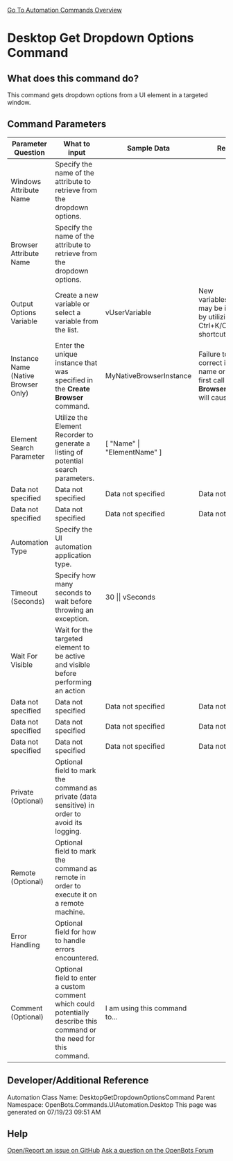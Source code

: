 <!--TITLE: Desktop Get Dropdown Options Command -->
<!-- SUBTITLE: a command in the UI Automation Commands\Desktop group. -->
[Go To Automation Commands Overview](/automation-commands)


# Desktop Get Dropdown Options Command


## What does this command do?
This command gets dropdown options from a UI element in a targeted window.


## Command Parameters
| Parameter Question   	| What to input  	|  Sample Data 	| Remarks  	|
| ---                    | ---               | ---           | ---       |
|Windows Attribute Name|Specify the name of the attribute to retrieve from the dropdown options.|||
|Browser Attribute Name|Specify the name of the attribute to retrieve from the dropdown options.|||
|Output Options Variable|Create a new variable or select a variable from the list.|vUserVariable|New variables/arguments may be instantiated by utilizing the Ctrl+K/Ctrl+J shortcuts.|
|Instance Name (Native Browser Only)|Enter the unique instance that was specified in the **Create Browser** command.|MyNativeBrowserInstance|Failure to enter the correct instance name or failure to first call the **Create Browser** command will cause an error.|
|Element Search Parameter|Utilize the Element Recorder to generate a listing of potential search parameters.|[ "Name" \| "ElementName" ]||
|Data not specified|Data not specified|Data not specified|Data not specified|
|Data not specified|Data not specified|Data not specified|Data not specified|
|Automation Type|Specify the UI automation application type.|||
|Timeout (Seconds)|Specify how many seconds to wait before throwing an exception.|30 \|\| vSeconds||
|Wait For Visible|Wait for the targeted element to be active and visible before performing an action|||
|Data not specified|Data not specified|Data not specified|Data not specified|
|Data not specified|Data not specified|Data not specified|Data not specified|
|Data not specified|Data not specified|Data not specified|Data not specified|
|Private (Optional)|Optional field to mark the command as private (data sensitive) in order to avoid its logging.|||
|Remote (Optional)|Optional field to mark the command as remote in order to execute it on a remote machine.|||
|Error Handling|Optional field for how to handle errors encountered.|||
|Comment (Optional)|Optional field to enter a custom comment which could potentially describe this command or the need for this command.|I am using this command to...||


## Developer/Additional Reference
Automation Class Name: DesktopGetDropdownOptionsCommand
Parent Namespace: OpenBots.Commands.UIAutomation.Desktop
This page was generated on 07/19/23 09:51 AM


## Help
[Open/Report an issue on GitHub](https://github.com/OpenBotsAI/OpenBots.Studio/issues/new)
[Ask a question on the OpenBots Forum](https://openbots.ai/forums/)
